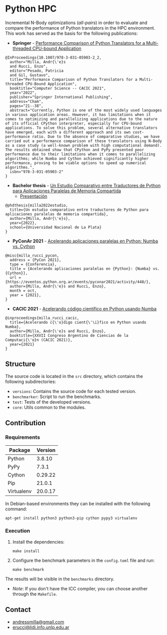 # Python HPC

Incremental N-Body optimizations (*all-pairs*) in order to evaluate and compare the performance of Python translators in the HPC environment. This work has served as the basis for the following publications:

- **Springer** - [Performance Comparison of Python Translators for a Multi-threaded CPU-bound Application](https://link.springer.com/chapter/10.1007/978-3-031-05903-2_2)
```
@InProceedings{10.1007/978-3-031-05903-2_2,
  author="Milla, Andr{\'e}s
  and Rucci, Enzo",
  editor="Pesado, Patricia
  and Gil, Gustavo",
  title="Performance Comparison of Python Translators for a Multi-threaded CPU-Bound Application",
  booktitle="Computer Science -- CACIC 2021",
  year="2022",
  publisher="Springer International Publishing",
  address="Cham",
  pages="21--38",
  abstract="Currently, Python is one of the most widely used languages in various application areas. However, it has limitations when it comes to optimizing and parallelizing applications due to the nature of its official CPython interpreter, especially for CPU-bound applications. To solve this problem, several alternative translators have emerged, each with a different approach and its own cost-performance ratio. Due to the absence of comparative studies, we have carried out a performance comparison of these translators using N-Body as a case study (a well-known problem with high computational demand). The results obtained show that CPython and PyPy presented poor performance due to their limitations when it comes to parallelizing algorithms; while Numba and Cython achieved significantly higher performance, proving to be viable options to speed up numerical algorithms.",
  isbn="978-3-031-05903-2"
}

```
- **Bachelor thesis** - [Un Estudio Comparativo entre Traductores de Python para Aplicaciones Paralelas de Memoria Compartida](http://sedici.unlp.edu.ar/handle/10915/133463)
  - [Presentación](https://docs.google.com/presentation/d/12FppMCOUSMPD140URRJLe8UJ6pOpUX1LFrOkLnjcz9g/edit?usp=sharing)
```
@phdthesis{milla2022estudio,
  title={Un estudio comparativo entre traductores de Python para aplicaciones paralelas de memoria compartida},
  author={Milla, Andr{\'e}s},
  year={2022},
  school={Universidad Nacional de La Plata}
}
```
- **PyConAr 2021** - [Acelerando aplicaciones paralelas en Python: Numba vs. Cython](https://eventos.python.org.ar/events/pyconar2021/activity/448/)
```
@misc{milla_rucci_pycon,
  address = {PyCon 2021},
  type = {Conferencia},
  title = {Acelerando aplicaciones paralelas en {Python}: {Numba} vs. {Cython}},
  url = {https://eventos.python.org.ar/events/pyconar2021/activity/448/},
  author={Milla, Andr{\'e}s and Rucci, Enzo},
  month = oct,
  year = {2021},
}
```
- **CACIC 2021** - [Acelerando código científico en Python usando Numba](http://sedici.unlp.edu.ar/handle/10915/126012)
```
@inproceedings{milla_rucci_cacic,
  title={Acelerando c{\'o}digo cient{\'\i}fico en Python usando Numba},
  author={Milla, Andr{\'e}s and Rucci, Enzo},
  booktitle={XXVII Congreso Argentino de Ciencias de la Computaci{\'o}n (CACIC 2021)},
  year={2021}
}
```

## Structure

The source code is located in the `src` directory, which contains the following subdirectories:

- `versions`: Contains the source code for each tested version.
- `benchmarker`: Script to run the benchmarks.
- `test`: Tests of the developed versions.
- `core`: Utils common to the modules.


## Contribution

### Requirements

| Package     | Version     |
| ----------- | ----------- |
| Python      | 3.8.10      |
| PyPy        | 7.3.1       |
| Cython      | 0.29.22     |
| Pip         | 21.0.1      |
| Virtualenv  | 20.0.17     |


In Debian-based environments they can be installed with the following command:

```apt-get install python3 python3-pip cython pypy3 virtualenv```

### Execution

1. Install the dependencies:

   ```make install```

2. Configure the benchmark parameters in the `config.toml` file and run:

   ```make benchmark```

The results will be visible in the `benchmarks` directory.

- *Note*: If you don't have the ICC compiler, you can choose another through the `Makefile`.

## Contact

- [andressmilla@gmail.com](mailto:andressmilla@gmail.com)
- [erucci@lidi.info.unlp.edu.ar](mailto:erucci@lidi.info.unlp.edu.ar)
